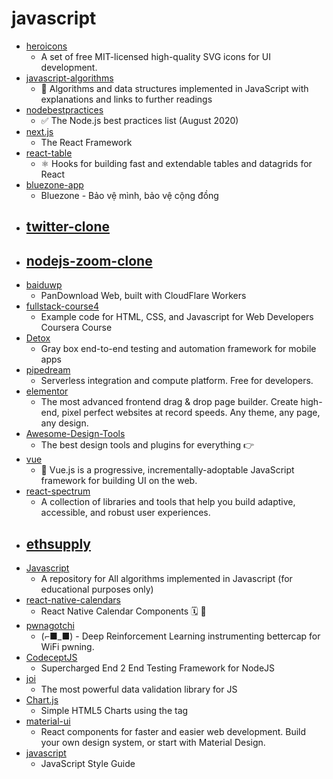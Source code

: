 # javascript
- [heroicons](https://github.com/tailwindlabs/heroicons)
  - A set of free MIT-licensed high-quality SVG icons for UI development.
- [javascript-algorithms](https://github.com/trekhleb/javascript-algorithms)
  - 📝 Algorithms and data structures implemented in JavaScript with explanations and links to further readings
- [nodebestpractices](https://github.com/goldbergyoni/nodebestpractices)
  - ✅ The Node.js best practices list (August 2020)
- [next.js](https://github.com/vercel/next.js)
  - The React Framework
- [react-table](https://github.com/tannerlinsley/react-table)
  - ⚛️ Hooks for building fast and extendable tables and datagrids for React
- [bluezone-app](https://github.com/BluezoneGlobal/bluezone-app)
  - Bluezone - Bảo vệ mình, bảo vệ cộng đồng
- [twitter-clone](https://github.com/CleverProgrammers/twitter-clone)
  - 
- [nodejs-zoom-clone](https://github.com/CleverProgrammers/nodejs-zoom-clone)
  - 
- [baiduwp](https://github.com/TkzcM/baiduwp)
  - PanDownload Web, built with CloudFlare Workers
- [fullstack-course4](https://github.com/jhu-ep-coursera/fullstack-course4)
  - Example code for HTML, CSS, and Javascript for Web Developers Coursera Course
- [Detox](https://github.com/wix/Detox)
  - Gray box end-to-end testing and automation framework for mobile apps
- [pipedream](https://github.com/PipedreamHQ/pipedream)
  - Serverless integration and compute platform. Free for developers.
- [elementor](https://github.com/elementor/elementor)
  - The most advanced frontend drag & drop page builder. Create high-end, pixel perfect websites at record speeds. Any theme, any page, any design.
- [Awesome-Design-Tools](https://github.com/goabstract/Awesome-Design-Tools)
  - The best design tools and plugins for everything 👉
- [vue](https://github.com/vuejs/vue)
  - 🖖 Vue.js is a progressive, incrementally-adoptable JavaScript framework for building UI on the web.
- [react-spectrum](https://github.com/adobe/react-spectrum)
  - A collection of libraries and tools that help you build adaptive, accessible, and robust user experiences.
- [ethsupply](https://github.com/madumas/ethsupply)
  - 
- [Javascript](https://github.com/TheAlgorithms/Javascript)
  - A repository for All algorithms implemented in Javascript (for educational purposes only)
- [react-native-calendars](https://github.com/wix/react-native-calendars)
  - React Native Calendar Components 🗓️ 📆
- [pwnagotchi](https://github.com/evilsocket/pwnagotchi)
  - (⌐■_■) - Deep Reinforcement Learning instrumenting bettercap for WiFi pwning.
- [CodeceptJS](https://github.com/codeceptjs/CodeceptJS)
  - Supercharged End 2 End Testing Framework for NodeJS
- [joi](https://github.com/sideway/joi)
  - The most powerful data validation library for JS
- [Chart.js](https://github.com/chartjs/Chart.js)
  - Simple HTML5 Charts using the <canvas> tag
- [material-ui](https://github.com/mui-org/material-ui)
  - React components for faster and easier web development. Build your own design system, or start with Material Design.
- [javascript](https://github.com/airbnb/javascript)
  - JavaScript Style Guide
